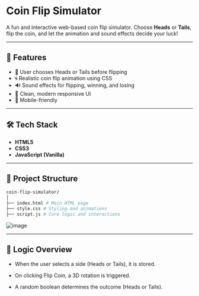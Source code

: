 # Coin Flip Simulator

A fun and interactive web-based coin flip simulator. Choose **Heads** or **Tails**, flip the coin, and let the animation and sound effects decide your luck!

---

## 🚀 Features

- 🎯 User chooses Heads or Tails before flipping
- 🌀 Realistic coin flip animation using CSS
- 🔊 Sound effects for flipping, winning, and losing
- 🎨 Clean, modern responsive UI
- 📱 Mobile-friendly

---

## 🛠️ Tech Stack

- **HTML5**
- **CSS3**
- **JavaScript (Vanilla)**

---

## 📂 Project Structure

```bash
coin-flip-simulator/
│
├── index.html # Main HTML page
├── style.css # Styling and animations
├── script.js # Core logic and interactions
```
![image](https://github.com/user-attachments/assets/1efc8fc2-35e4-4d81-8813-cc7601e72417)

---

## 🧠 Logic Overview
- When the user selects a side (Heads or Tails), it is stored.

- On clicking Flip Coin, a 3D rotation is triggered.

- A random boolean determines the outcome (Heads or Tails).

